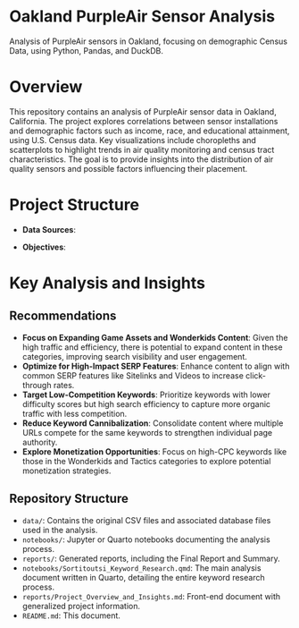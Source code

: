 # Oakland PurpleAir Sensor Analysis

Analysis of PurpleAir sensors in Oakland, focusing on demographic Census Data, using Python, Pandas, and DuckDB.

# Overview
This repository contains an analysis of PurpleAir sensor data in Oakland, California. The project explores correlations between sensor installations and demographic factors such as income, race, and educational attainment, using U.S. Census data. Key visualizations include choropleths and scatterplots to highlight trends in air quality monitoring and census tract characteristics. The goal is to provide insights into the distribution of air quality sensors and possible factors influencing their placement.

# Project Structure
* **Data Sources**:

* **Objectives**:


# Key Analysis and Insights

## Recommendations
* **Focus on Expanding Game Assets and Wonderkids Content**: Given the high traffic and efficiency, there is potential to expand content in these categories, improving search visibility and user engagement.
* **Optimize for High-Impact SERP Features**: Enhance content to align with common SERP features like Sitelinks and Videos to increase click-through rates.
* **Target Low-Competition Keywords**: Prioritize keywords with lower difficulty scores but high search efficiency to capture more organic traffic with less competition.
* **Reduce Keyword Cannibalization**: Consolidate content where multiple URLs compete for the same keywords to strengthen individual page authority.
* **Explore Monetization Opportunities**: Focus on high-CPC keywords like those in the Wonderkids and Tactics categories to explore potential monetization strategies.


## Repository Structure
* `data/`: Contains the original CSV files and associated database files used in the analysis.
* `notebooks/`: Jupyter or Quarto notebooks documenting the analysis process.
* `reports/`: Generated reports, including the Final Report and 
Summary.
* `notebooks/Sortitoutsi_Keyword_Research.qmd`: The main analysis document written in Quarto, detailing the entire keyword research process.
* `reports/Project_Overview_and_Insights.md`: Front-end document with generalized project information.
* `README.md`: This document.


